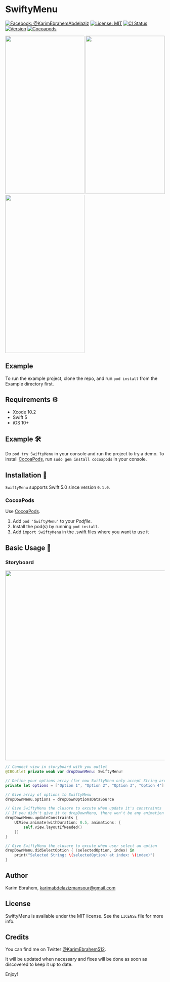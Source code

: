 # SwiftyMenu

[![Facebook: @KarimEbrahemAbdelaziz](http://img.shields.io/badge/contact-%40KarimEbrahem-70a1fb.svg?style=flat)](https://www.facebook.com/KarimEbrahemAbdelaziz)
[![License: MIT](http://img.shields.io/badge/license-MIT-70a1fb.svg?style=flat)](https://github.com/KarimEbrahemAbdelaziz/SwiftyMenu/blob/master/README.md)
[![CI Status](https://img.shields.io/travis/KarimEbrahemAbdelaziz/SwiftyMenu/master.svg?style=flat)](https://travis-ci.org/KarimEbrahemAbdelaziz/SwiftyMenu.svg?branch=master)
[![Version](http://img.shields.io/badge/version-0.1.0-green.svg?style=flat)](https://cocoapods.org/pods/SwiftyMenu)
[![Cocoapods](http://img.shields.io/badge/Cocoapods-available-green.svg?style=flat)](https://cocoadocs.org/pods/SwiftyMenu/)

<img src="https://github.com/KarimEbrahemAbdelaziz/SwiftyMenu/blob/master/Screenshots/2.gif" width="250" height="500"> <img src="https://github.com/KarimEbrahemAbdelaziz/SwiftyMenu/blob/master/Screenshots/1.png" width="250" height="500"> <img src="https://github.com/KarimEbrahemAbdelaziz/SwiftyMenu/blob/master/Screenshots/3.png" width="250" height="500">

## Example

To run the example project, clone the repo, and run `pod install` from the Example directory first.

## Requirements ⚙️

* Xcode 10.2
* Swift 5
* iOS 10+

## Example 🛠

Do `pod try SwiftyMenu` in your console and run the project to try a demo.
To install [CocoaPods](http://www.cocoapods.org), run `sudo gem install cocoapods` in your console.

## Installation 📱

`SwiftyMenu` supports Swift 5.0 since version `0.1.0`.

### CocoaPods

Use [CocoaPods](http://www.cocoapods.org).

1. Add `pod 'SwiftyMenu'` to your *Podfile*.
2. Install the pod(s) by running `pod install`.
3. Add `import SwiftyMenu` in the .swift files where you want to use it

## Basic Usage 💎

### Storyboard

<img src="https://github.com/KarimEbrahemAbdelaziz/SwiftyMenu/blob/master/Screenshots/4.png" width="800" height="600">

```swift
// Connect view in storyboard with you outlet
@IBOutlet private weak var dropDownMenu: SwiftyMenu!

// Define your options array (for now SwiftyMenu only accept String array, soon it'll be generic 😉)
private let options = ["Option 1", "Option 2", "Option 3", "Option 4"]

// Give array of options to SwiftyMenu
dropDownMenu.options = dropDownOptionsDataSource

// Give SwiftyMenu the clusore to excute when update it's constraints
// If you didn't give it to dropDownMenu, there won't be any animation
dropDownMenu.updateConstraints {
    UIView.animate(withDuration: 0.5, animations: {
        self.view.layoutIfNeeded()
    })
}

// Give SwiftyMenu the clusore to excute when user select an option
dropDownMenu.didSelectOption { (selectedOption, index) in
    print("Selected String: \(selectedOption) at index: \(index)")
}
```

## Author

Karim Ebrahem, karimabdelazizmansour@gmail.com

## License

SwiftyMenu is available under the MIT license. See the `LICENSE` file for more info.

## Credits

You can find me on Twitter [@KarimEbrahem512](https://twitter.com/KarimEbrahem512).

It will be updated when necessary and fixes will be done as soon as discovered to keep it up to date.

Enjoy!
